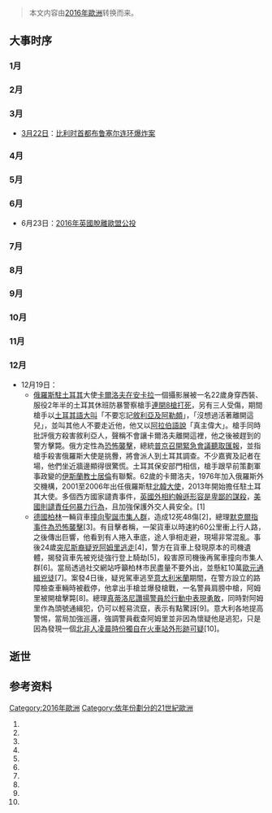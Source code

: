 > 本文内容由[2016年歐洲](https://zh.wikipedia.org/wiki/2016年歐洲)转换而来。


## 大事时序

### 1月

### 2月

### 3月

  - [3月22日](../Page/3月22日.md "wikilink")：[比利时首都布鲁塞尔连环爆炸案](../Page/2016年布鲁塞尔连环爆炸案.md "wikilink")

### 4月

### 5月

### 6月

  - 6月23日：[2016年英國脫離歐盟公投](https://zh.wikipedia.org/wiki/2016年英國脫離歐盟公投 "wikilink")

### 7月

### 8月

### 9月

### 10月

### 11月

### 12月

  - 12月19日：
      - [俄羅斯駐](https://zh.wikipedia.org/wiki/俄羅斯 "wikilink")[土耳其](../Page/土耳其.md "wikilink")大使[卡爾洛夫在](../Page/安德烈·根纳季耶维奇·卡尔洛夫.md "wikilink")[安卡拉](../Page/安卡拉.md "wikilink")一個攝影展被一名22歲身穿西裝、服役2年半的土耳其休班防暴警察槍手[連開8槍打死](https://zh.wikipedia.org/wiki/安德烈·卡尔洛夫暗杀案 "wikilink")，另有三人受傷，期間槍手以[土耳其語大叫](https://zh.wikipedia.org/wiki/土耳其語 "wikilink")「不要忘記[敘利亞及](https://zh.wikipedia.org/wiki/敘利亞 "wikilink")[阿勒頗](https://zh.wikipedia.org/wiki/阿勒頗 "wikilink")」，「沒想過活著離開這兒」，並叫其他人不要走近他，他又以[阿拉伯語說](https://zh.wikipedia.org/wiki/阿拉伯語 "wikilink")「真主偉大」。槍手同時批評俄方殺害敘利亞人，聲稱不會讓卡爾洛夫離開這裡，他之後被趕到的警方擊斃。俄方定性為[恐怖襲擊](https://zh.wikipedia.org/wiki/恐怖襲擊 "wikilink")，總統[普京召開緊急會議聽取匯報](https://zh.wikipedia.org/wiki/普京 "wikilink")，並指槍手殺害俄羅斯大使是挑釁，將會派人到土耳其調查。不少嘉賓及記者在場，他們坐近牆邊顯得很驚慌。土耳其保安部門相信，槍手跟早前策劃軍事政變的[伊斯蘭教士](https://zh.wikipedia.org/wiki/伊斯蘭 "wikilink")[居倫](../Page/居倫.md "wikilink")有聯繫。62歲的卡爾洛夫，1976年加入俄羅斯外交機構，2001至2006年出任俄羅斯駐[北韓大使](https://zh.wikipedia.org/wiki/北韓 "wikilink")，2013年開始擔任駐土耳其大使。多個西方國家譴責事件，[英國外相](https://zh.wikipedia.org/wiki/英國外相 "wikilink")[約翰遜形容是卑鄙的謀殺](https://zh.wikipedia.org/wiki/約翰遜 "wikilink")，[美國則譴責任何暴力行為](https://zh.wikipedia.org/wiki/美國 "wikilink")，且加強保護外交人員安全。\[1\]
      - [德國](https://zh.wikipedia.org/wiki/德國 "wikilink")[柏林](../Page/柏林.md "wikilink")一輛貨車[撞向聖誕市集人群](../Page/2016年柏林聖誕市場卡車衝撞事件.md "wikilink")，造成12死48傷\[2\]，總理[默克爾指事件為](https://zh.wikipedia.org/wiki/默克爾 "wikilink")[恐怖襲擊](https://zh.wikipedia.org/wiki/恐怖襲擊 "wikilink")\[3\]。有目擊者稱，一架貨車以時速約60公里衝上行人路，之後傳出巨響，他看到有人捲入車底，途人爭相走避，現場非常混亂。事後24歲[突尼斯裔疑兇](https://zh.wikipedia.org/wiki/突尼斯 "wikilink")[阿姆里逃走](https://zh.wikipedia.org/wiki/阿姆里 "wikilink")\[4\]，警方在貨車上發現原本的司機遺體，揭發貨車先被兇徒強行登上騎劫\[5\]，殺害原司機後再駕車撞向市集人群\[6\]。當局透過社交網站呼籲柏林市民盡量不要外出，並懸紅10萬[歐元通緝兇徒](https://zh.wikipedia.org/wiki/歐元 "wikilink")\[7\]。案發4日後，疑兇駕車逃至[意大利](../Page/意大利.md "wikilink")[米蘭](../Page/米蘭.md "wikilink")期間，在警方設立的路障檢查車輛時被截停，他拿出手槍並爆發槍戰，一名警員肩膀中槍，阿姆里被開槍擊斃\[8\]。總理[真蒂洛尼讚揚警員於行動中表現勇敢](../Page/保羅·真蒂洛尼.md "wikilink")，同時對阿姆里作為頭號通緝犯，仍可以輕易流竄，表示有點驚訝\[9\]。意大利各地提高警惕，當局加強巡邏，強調警員截查阿姆里並非因為懷疑他是逃犯，只是因為發現一個[北非人凌晨時份獨自在火車站外形跡可疑](https://zh.wikipedia.org/wiki/北非 "wikilink")\[10\]。

## 逝世

## 参考资料

[Category:2016年歐洲](https://zh.wikipedia.org/wiki/Category:2016年歐洲 "wikilink") [Category:依年份劃分的21世紀歐洲](https://zh.wikipedia.org/wiki/Category:依年份劃分的21世紀歐洲 "wikilink")

1.
2.
3.
4.
5.
6.
7.
8.
9.
10.